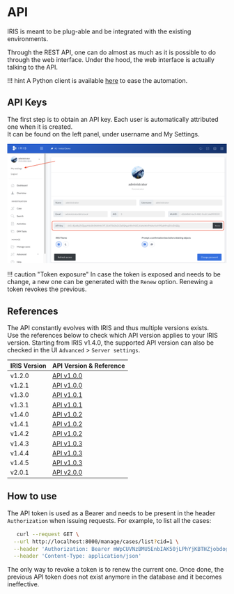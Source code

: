 # API
IRIS is meant to be plug-able and be integrated with the existing environments.   

Through the REST API, one can do almost as much as it is possible to do through the web interface. Under the hood, the web interface is actually talking to the API. 


!!! hint
    A Python client is available [here](https://github.com/dfir-iris/iris-client) to ease the automation.  

## API Keys

The first step is to obtain an API key. Each user is automatically attributed one when it is created.  
It can be found on the left panel, under username and My Settings. 

![Access Token](../_static/token_access.png)

!!! caution "Token exposure"
    In case the token is exposed and needs to be change, a new one can be generated with the `Renew` option.
    Renewing a token revokes the previous. 



## References
The API constantly evolves with IRIS and thus multiple versions exists.  
Use the references below to check which API version applies to your IRIS version.  Starting from IRIS v1.4.0, the supported API version can also be checked in the UI `Advanced` > `Server settings`.


| IRIS Version|	API Version & Reference |
|-------------|---------|
| v1.2.0|	[API v1.0.0](../_static/iris_api_reference_v1.0.0.html) |
| v1.2.1|	[API v1.0.0](../_static/iris_api_reference_v1.0.0.html) |
| v1.3.0|	[API v1.0.1](../_static/iris_api_reference_v1.0.1.html) |
| v1.3.1|	[API v1.0.1](../_static/iris_api_reference_v1.0.1.html) |
| v1.4.0|	[API v1.0.2](../_static/iris_api_reference_v1.0.2.html) |
| v1.4.1|	[API v1.0.2](../_static/iris_api_reference_v1.0.2.html) |
| v1.4.2|	[API v1.0.2](../_static/iris_api_reference_v1.0.2.html) |
| v1.4.3|	[API v1.0.3](../_static/iris_api_reference_v1.0.3.html) |
| v1.4.4|	[API v1.0.3](../_static/iris_api_reference_v1.0.3.html) |
| v1.4.5|	[API v1.0.3](../_static/iris_api_reference_v1.0.3.html) |
| v2.0.1|	[API v2.0.0](../_static/iris_api_reference_v2.0.0.html) |


## How to use 
The API token is used as a Bearer and needs to be present in the header `Authorization` when issuing requests. 
For example, to list all the cases: 

```bash
   curl --request GET \
  --url http://localhost:8000/manage/cases/list?cid=1 \
  --header 'Authorization: Bearer mWpCUVNzBMU5EnbIAK50jLPhYjKBTHZjobdogc_n_yixpJTmt9tzAf8WYDI7m5XgB9wCJnlaXlHIh9RZjtp2fA' \
  --header 'Content-Type: application/json'
```

The only way to revoke a token is to renew the current one. Once done, the previous API token does not exist anymore
in the database and it becomes ineffective. 
